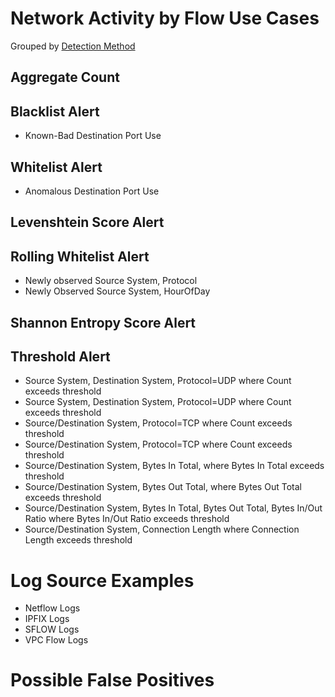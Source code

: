 # Network Activity by Flow Use Cases

Grouped by [Detection Method](/Detection-Methods.md)


## Aggregate Count


## Blacklist Alert
- Known-Bad Destination Port Use

## Whitelist Alert
- Anomalous Destination Port Use

## Levenshtein Score Alert


## Rolling Whitelist Alert
- Newly observed Source System, Protocol
- Newly Observed Source System, HourOfDay


## Shannon Entropy Score Alert


## Threshold Alert
- Source System, Destination System, Protocol=UDP where Count exceeds threshold
- Source System, Destination System, Protocol=UDP where Count exceeds threshold
- Source/Destination System, Protocol=TCP where Count exceeds threshold
- Source/Destination System, Protocol=TCP where Count exceeds threshold
- Source/Destination System, Bytes In Total, where Bytes In Total exceeds threshold
- Source/Destination System, Bytes Out Total, where Bytes Out Total exceeds threshold
- Source/Destination System, Bytes In Total, Bytes Out Total, Bytes In/Out Ratio where Bytes In/Out Ratio exceeds threshold
- Source/Destination System, Connection Length where Connection Length exceeds threshold


# Log Source Examples
- Netflow Logs
- IPFIX Logs
- SFLOW Logs
- VPC Flow Logs


# Possible False Positives
